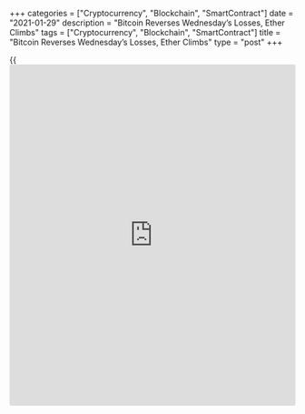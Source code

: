 +++
categories = ["Cryptocurrency", "Blockchain", "SmartContract"]
date = "2021-01-29"
description = "Bitcoin Reverses Wednesday’s Losses, Ether Climbs"
tags = ["Cryptocurrency", "Blockchain", "SmartContract"]
title = "Bitcoin Reverses Wednesday’s Losses, Ether Climbs"
type = "post"
+++

{{<iframe id="large-banner" src="https://www.bounty.group/#slide=26.0" width="100%" height="600" scrolling="no" style="border: 0px solid rgb(216, 221, 230); border-radius: 3px;">}}

Bitcoin’s price reversed Wednesday’s losses on Thursday. Traders and
analysts, however, have largely kept a short-term bearish view because
some are attributing gains in [bitcoin](https://www.letsplayfx.com/blog/forex-for-bitcoin/) and other cryptocurrencies to
GameStop’s stock drama.

![Bitcoin Reverses Wednesday’s Losses, Ether Climbs][1]

Bitcoin (BTC) trading around $32,607.78 as of 21:00 UTC (4 p.m. ET).
Gaining 3.17% over the previous 24 hours. Bitcoin’s 24-hour range:
$29,921.96-$32,934.56. BTC above its 10-hour and 50-hour averages on the
hourly chart, a bullish signal for market technicians.

GameStop’s stock drama seems to be galvanizing not just stock markets
but [bitcoin](https://www.letsplayfx.com/blog/forex-for-bitcoin/) and other cryptocurrencies, many of which reversed their
losses of just a day ago, similar to what happened in the U.S. equities
market. The most notable winner was dogecoin (DOGE), which hit a new
all-time high earlier Thursday.

Few attribute [bitcoin](https://www.letsplayfx.com/blog/forex-for-bitcoin/)’s price gains Thursday to market fundamentals.
That’s because the crypto community still looks to be distracted by the
GameStop (NYSE: GME) situation. A group of Redditors on a board called
WallStreetBets (WSB) sent the video game retailer’s shares skyrocketing
in order to squeeze hedge funds that were betting the stock’s price
would go down.

On the technical side, [bitcoin](https://www.letsplayfx.com/blog/forex-for-bitcoin/) is near short-term oversold levels, yet
momentum is still on the downside, according to Katie Stockton, managing
partner at Fairlead Strategies.

Retailer traders’ fear of missing out (FOMO) may be the big driver of
both equity and crypto markets at the moment, but it isn’t clear if new
institutional [investor](https://www.fintechee.com/tutorial-for-forex-trading/investor-mode/)s are buying more [bitcoin](https://www.letsplayfx.com/blog/forex-for-bitcoin/), which could affect its
price.

As CoinDesk reported previously, many institutions may be pausing
[bitcoin](https://www.letsplayfx.com/blog/forex-for-bitcoin/) purchases until they have further clarification on how the new
Biden Administration views [bitcoin](https://www.letsplayfx.com/blog/forex-for-bitcoin/) and other cryptocurrencies.

_Source:[FXPro][2]_

   1. /files/downloads/0/2/a/02a53364b1aa8b8d284ac8bde36acfe1_b35d3c58d4f277e77b4421576a71090f.png
   2. /geturl/index/063bfe7387aa1f62febcbd875b1b40561b0cbd1c/